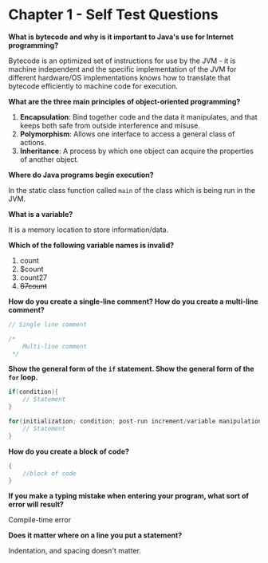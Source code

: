 # Chapter 1 - Self Test Questions
**What is bytecode and why is it important to Java's use for Internet programming?**

Bytecode is an optimized set of instructions for use by the JVM - it is machine independent and the specific implementation of the JVM for different hardware/OS implementations knows how to translate that bytecode efficiently to machine code for execution.

**What are the three main principles of object-oriented programming?**

1. **Encapsulation**: Bind together code and the data it manipulates, and that keeps both safe from outside interference and misuse.
2. **Polymorphism**: Allows one interface to access a general class of actions.
3. **Inheritance**: A process by which one object can acquire the properties of another object.

**Where do Java programs begin execution?**

In the static class function called `main` of the class which is being run in the JVM.

**What is a variable?**

It is a memory location to store information/data.

**Which of the following variable names is invalid?**

1. count
2. $count
3. count27
4. ~~67count~~

**How do you create a single-line comment? How do you create a multi-line comment?**

```java
// Single line comment

/*
    Multi-line comment
 */
```

**Show the general form of the `if` statement. Show the general form of the `for` loop.**

```java
if(condition){
    // Statement
}

for(initialization; condition; post-run increment/variable manipulation){
    // Statement
}
```

**How do you create a block of code?**

```java
{
    //block of code
}
```

**If you make a typing mistake when entering your program, what sort of error will result?**

Compile-time error

**Does it matter where on a line you put a statement?**

Indentation, and spacing doesn't matter.